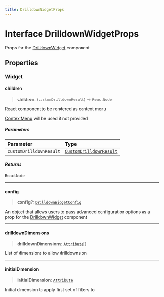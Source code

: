 ```yaml
---
title: DrilldownWidgetProps
---
```


# Interface DrilldownWidgetProps

Props for the [DrilldownWidget](../functions/function.DrilldownWidget.md) component

## Properties

### Widget

#### children

> **children**: (`customDrilldownResult`) => `ReactNode`

React component to be rendered as context menu

[ContextMenu](../functions/function.ContextMenu.md) will be used if not provided

##### Parameters

| Parameter | Type |
| :------ | :------ |
| `customDrilldownResult` | [`CustomDrilldownResult`](../type-aliases/type-alias.CustomDrilldownResult.md) |

##### Returns

`ReactNode`

***

#### config

> **config**?: [`DrilldownWidgetConfig`](../type-aliases/type-alias.DrilldownWidgetConfig.md)

An object that allows users to pass advanced configuration options as a prop for the [DrilldownWidget](../functions/function.DrilldownWidget.md) component

***

#### drilldownDimensions

> **drilldownDimensions**: [`Attribute`](../../sdk-data/interfaces/interface.Attribute.md)[]

List of dimensions to allow drilldowns on

***

#### initialDimension

> **initialDimension**: [`Attribute`](../../sdk-data/interfaces/interface.Attribute.md)

Initial dimension to apply first set of filters to
